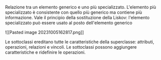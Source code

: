 Relazione tra un elemento generico e uno più specializzato.
L'elemento più specializzato è consistente con quello più generico ma contiene più informazione.
Vale il principio della sostituzione della Liskov: l'elemento specializzato può essere usato al posto dell'elemento generico

![[Pasted image 20231005162817.png]]

Le sottoclassi ereditano tutte le caratteristiche della superclasse: attributi, operazioni, relazioni e vincoli.
Le sottoclassi possono aggiungere caratteristiche e ridefinire le operazioni.